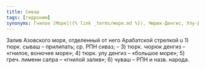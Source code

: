 ```yaml
---
title: Сиваш
tags: [гидроним]
synonyms: Гнилое [Море]({% link _terms/море.md %}), Чюрюк-Денгис, Улу-Денис, [Лимени]({% link _terms/лимени.md %})-Сапра, Чуваш
---
```


Залив Азовского моря, отделенный от него Арабатской стрелкой u 1) тюрк. сываш –
прилипать; ср. РПН сиваз; – 3) тюрк. чюрюк денгиз – «гнилое, вонючее море»; 4)
тюрк. улу денгиз – «большое море»; 5) греч. лимени сапра – «гнилой залив»; 6)
чуваш – РПН и назв. народа.
